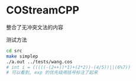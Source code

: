 # COStreamCPP
整合了无冲突文法的内容

测试方法
```bash
cd src 
make simplep
./a.out ../tests/wang.cos
# int i = (((((-(2++))*1)+(2*2))-(4/5))||(6%7)) 
# 可以看到, exp 的优先级用括号标注了起来
```


